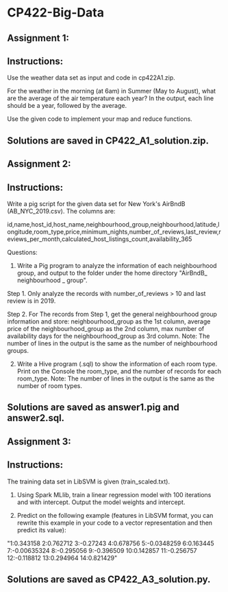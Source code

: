 # CP422-Big-Data
Assignment 1:
-----------------------------------

Instructions:
-----------------------------------
Use the weather data set as input and code in cp422A1.zip.

For the weather in the morning (at 6am) in Summer (May to August), what are the average of the air temperature each year? In the output, each line should be a year, followed by the average.

Use the given code to implement your map and reduce functions.  

Solutions are saved in CP422_A1_solution.zip.
-----------------------------------



Assignment 2:
-----------------------------------

Instructions:
-----------------------------------
Write a pig script for the given data set for New York's AirBndB (AB_NYC_2019.csv). The columns are: 

id,name,host_id,host_name,neighbourhood_group,neighbourhood,latitude,longitude,room_type,price,minimum_nights,number_of_reviews,last_review,reviews_per_month,calculated_host_listings_count,availability_365

Questions:

1. Write a Pig program to analyze the information of each neighbourhood group, and output to the folder under the home directory "AirBndB_ neighbourhood _ group".

Step 1. Only analyze the records with number_of_reviews > 10 and last review is in 2019.

Step 2. For The records from Step 1, get the general neighbourhood group information and store: neighbourhood_group as the 1st column, average price of the neighbourhood_group as the 2nd column, max number of availability days for the neighbourhood_group as 3rd column. 
Note: The number of lines in the output is the same as the number of neighbourhood groups. 

2. Write a Hive program (.sql) to show the information of each room type. Print on the Console the room_type, and the number of records for each room_type.
Note: The number of lines in the output is the same as the number of room types. 


Solutions are saved as answer1.pig and answer2.sql.
-----------------------------------



Assignment 3:
-----------------------------------

Instructions:
-----------------------------------
The training data set in LibSVM is given (train_scaled.txt).

1. Using Spark MLlib, train a linear regression model with 100 iterations and with intercept. Output the model weights and intercept.

2. Predict on the following example (features in LibSVM format, you can rewrite this example in your code to a vector representation and then predict its value):
 
"1:0.343158 2:0.762712 3:-0.27243 4:0.678756 5:-0.0348259 6:0.163445 7:-0.00635324 8:-0.295056 9:-0.396509 10:0.142857 11:-0.256757 12:-0.118812 13:0.294964 14:0.821429"

Solutions are saved as CP422_A3_solution.py.
-----------------------------------
